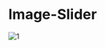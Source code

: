 # Image-Slider

![1](https://user-images.githubusercontent.com/118403177/206858657-b12ffded-76b3-4129-adc4-b763547fab9d.jpg)
